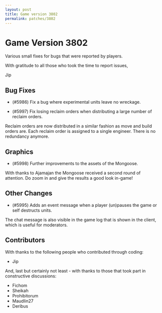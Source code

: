 ```yaml
---
layout: post
title: Game version 3802
permalink: patches/3802
---
```


# Game Version 3802

Various small fixes for bugs that were reported by players.

With gratitude to all those who took the time to report issues,

Jip

## Bug Fixes

- (#5986) Fix a bug where experimental units leave no wreckage.

- (#5997) Fix losing reclaim orders when distributing a large number of reclaim orders.

Reclaim orders are now distributed in a similar fashion as move and build orders are. Each reclaim order is assigned to a single engineer. There is no redundancy anymore.

## Graphics

- (#5998) Further improvements to the assets of the Mongoose.

With thanks to Ajamajan the Mongoose received a second round of attention. Do zoom in and give the results a good look in-game!

## Other Changes

- (#5995) Adds an event message when a player (un)pauses the game or self destructs units.

The chat message is also visible in the game log that is shown in the client, which is useful for moderators.

## Contributors

With thanks to the following people who contributed through coding:

- Jip

And, last but certainly not least - with thanks to those that took part in constructive discussions:

- Fichom
- Sheikah
- Prohibitorum
- Maudlin27
- Deribus
